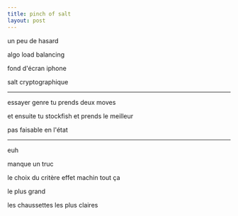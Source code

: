 ```yaml
---
title: pinch of salt
layout: post
---
```


un peu de hasard

algo load balancing

fond d'écran iphone

salt cryptographique

---

essayer genre tu prends deux moves

et ensuite tu stockfish et prends le meilleur

pas faisable en l'état

---

euh

manque un truc

le choix du critère effet machin tout ça

le plus grand

les chaussettes les plus claires